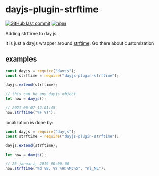 # dayjs-plugin-strftime

[![GitHub last commit](https://img.shields.io/github/last-commit/thomas9911/dayjs-plugin-strftime)](https://github.com/thomas9911/dayjs-plugin-strftime)
[![npm](https://img.shields.io/npm/v/dayjs-plugin-strftime)](https://www.npmjs.com/package/dayjs-plugin-strftime)

Adding strftime to day js.

It is just a dayjs wrapper around [strftime](https://github.com/samsonjs/strftime). Go there about customization

## examples

```js
const dayjs = require("dayjs");
const strftime = require("dayjs-plugin-strftime");

dayjs.extend(strftime);

// this can be any dayjs object
let now = dayjs();

// 2021-06-07 12:01:45
now.strftime("%F %T");
```

localization is done by:

```js
const dayjs = require("dayjs");
const strftime = require("dayjs-plugin-strftime");

dayjs.extend(strftime);

let now = dayjs();

// 25 januari, 2019 00:00:00
now.strftime("%d %B, %Y %H:%M:%S", "nl_NL");
```
